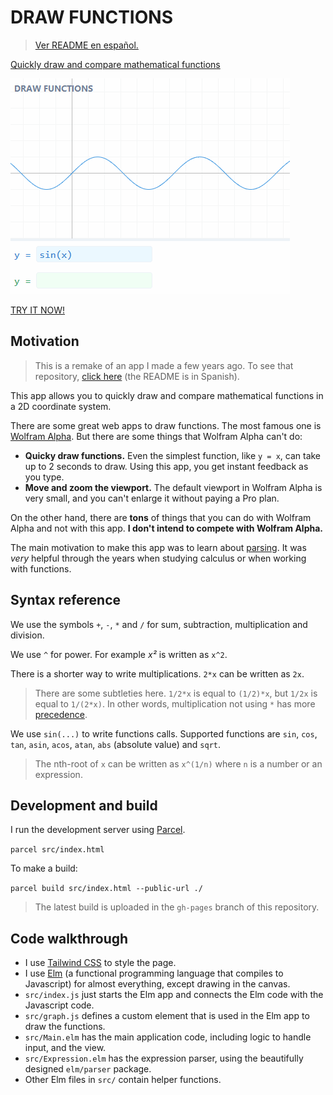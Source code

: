 # DRAW FUNCTIONS

> [Ver README en español.](docs/README.es.md)

[Quickly draw and compare mathematical functions](https://mauroc8.github.io/draw-functions/)

![Demo showing how to use this app](docs/demo.gif)

[TRY IT NOW!](https://mauroc8.github.io/draw-functions/)

## Motivation

> This is a remake of an app I made a few years ago. To see that repository, [click here](https://github.com/mauroc8/graficar) (the README is in Spanish).

This app allows you to quickly draw and compare mathematical functions in a 2D coordinate system.

There are some great web apps to draw functions. The most famous one is [Wolfram Alpha](https://www.wolframalpha.com/).
But there are some things that Wolfram Alpha can't do:

-   **Quicky draw functions.** Even the simplest function, like `y = x`, can take up to 2 seconds to draw. Using this app, you get instant feedback as you type.
-   **Move and zoom the viewport.** The default viewport in Wolfram Alpha is very small, and you can't enlarge it without paying a Pro plan.

On the other hand, there are **tons** of things that you can do with Wolfram Alpha and not with this app. **I don't intend to compete with Wolfram Alpha.**

The main motivation to make this app was to learn about [parsing](https://en.wikipedia.org/wiki/Parsing). It was _very_ helpful through the years when studying calculus or when working with functions.

## Syntax reference

We use the symbols `+`, `-`, `*` and `/` for sum, subtraction, multiplication and division.

We use `^` for power. For example _x²_ is written as `x^2`.

There is a shorter way to write multiplications. `2*x` can be written as `2x`.

> There are some subtleties here. `1/2*x` is equal to `(1/2)*x`, but `1/2x` is equal to `1/(2*x)`. In other words, multiplication not using `*` has more [precedence](https://en.wikipedia.org/wiki/Order_of_operations).

We use `sin(...)` to write functions calls. Supported functions are `sin`, `cos`, `tan`, `asin`, `acos`, `atan`, `abs` (absolute value) and `sqrt`.

> The nth-root of `x` can be written as `x^(1/n)` where `n` is a number or an expression.

## Development and build

I run the development server using [Parcel](https://parceljs.org/).

`parcel src/index.html`

To make a build:

`parcel build src/index.html --public-url ./`

> The latest build is uploaded in the `gh-pages` branch of this repository.

## Code walkthrough

-   I use [Tailwind CSS](https://tailwindcss.com/) to style the page.
-   I use [Elm](https://elm-lang.org/) (a functional programming language that compiles to Javascript) for almost everything, except drawing in the canvas.
-   `src/index.js` just starts the Elm app and connects the Elm code with the Javascript code.
-   `src/graph.js` defines a custom element that is used in the Elm app to draw the functions.
-   `src/Main.elm` has the main application code, including logic to handle input, and the view.
-   `src/Expression.elm` has the expression parser, using the beautifully designed `elm/parser` package.
-   Other Elm files in `src/` contain helper functions.

